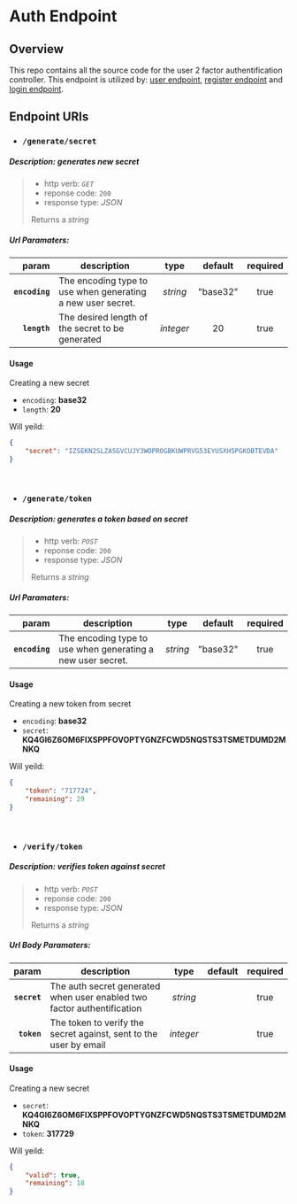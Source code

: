 # Auth Endpoint

## Overview

This repo contains all the source code for the user 2 factor authentification controller. 
This endpoint is utilized by: [user endpoint][user-repo], [register endpoint][register-repo] and [login endpoint][login-repo].

## Endpoint URIs

* ### **`/generate/secret`**

##### Description: generates new secret

> * http verb: *`GET`*
> * reponse code: `200`
> * response type: *JSON*
>
> Returns a *string*

##### Url Paramaters:

|param|description|type|default|required|
|---:|---|:---:|:---:|:---:|
| **`encoding`** | The encoding type to use when generating a new user secret. |*string* | "base32" | true |
| **`length`** | The desired length of the secret to be generated |*integer* | 20 | true |

#### Usage

Creating a new secret
* `encoding`: **base32**
* `length`: **20**

Will yeild:

```json
{
    "secret": "IZSEKN2SLZASGVCUJY3WOPROGBKUWPRVG53EYUSXH5PGKOBTEVDA"
}
```

<br/>

* ### **`/generate/token`**

##### Description: generates a token based on secret

> * http verb: *`POST`*
> * reponse code: `200`
> * response type: *JSON*
>
> Returns a *string*

##### Url Paramaters:

|param|description|type|default|required|
|---:|---|:---:|:---:|:---:|
| **`encoding`** | The encoding type to use when generating a new user secret. |*string* | "base32" | true |

#### Usage

Creating a new token from secret
* `encoding`: **base32**
* `secret`: **KQ4GI6Z6OM6FIXSPPFOVOPTYGNZFCWD5NQSTS3TSMETDUMD2MNKQ**

Will yeild:

```json
{
    "token": "717724",
    "remaining": 29
}
```

<br/>

* ### **`/verify/token`**

##### Description: verifies token against secret

> * http verb: *`POST`*
> * reponse code: `200`
> * response type: *JSON*
>
> Returns a *string*

##### Url Body Paramaters:

|param|description|type|default|required|
|---:|---|:---:|:---:|:---:|
| **`secret`** | The auth secret generated when user enabled two factor authentification |*string* || true |
| **`token`** | The token to verify the secret against, sent to the user by email |*integer* || true |

#### Usage

Creating a new secret
* `secret`: **KQ4GI6Z6OM6FIXSPPFOVOPTYGNZFCWD5NQSTS3TSMETDUMD2MNKQ**
* `token`: **317729**

Will yeild:

```json
{
    "valid": true,
    "remaining": 18
}
```


[login-repo]: https://github.com/noahgreff/login-controller-api/
[user-repo]: https://github.com/noahgreff/user-api-endpoint/
[register-repo]: https://github.com/noahgreff/register-controller-api/


